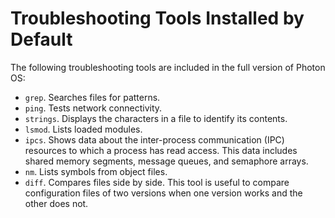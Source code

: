 # Troubleshooting Tools Installed by Default

The following troubleshooting tools are included in the full version of Photon OS: 

* `grep`. Searches files for patterns. 
* `ping`. Tests network connectivity. 
* `strings`. Displays the characters in a file to identify its contents.
* `lsmod`. Lists loaded modules.
* `ipcs`. Shows data about the inter-process communication (IPC) resources to which a process has read access. This data includes shared memory segments, message queues, and semaphore arrays.
* `nm`. Lists symbols from object files. 
* `diff`. Compares files side by side. This tool is useful to compare configuration files of two versions when one version works and the other does not.